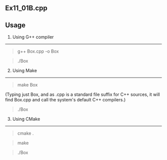 Ex11_01B.cpp 
------------------------------------------------------

Usage
-----

1. Using G++ compiler
------------------

> g++ Box.cpp -o Box

> ./Box

2. Using Make
--------------

> make Box

(Typing just Box, and as .cpp is a standard file suffix for C++ sources, it will find Box.cpp and call the system's default C++ compilers.)

> ./Box

3. Using CMake
---------------

> cmake .

> make

> ./Box

